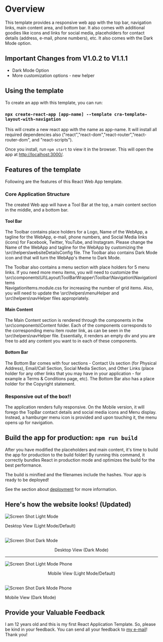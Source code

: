 # Overview

This template provides a responsive web app with the top bar, navigation links, main content area, and bottom bar.  It also comes with additional goodies like icons and links for social media, placeholders for contact details (address, e-mail, phone numbers), etc.  It also comes with the Dark Mode option.

## Important Changes from V1.0.2 to V1.1.1

* Dark Mode Option
* More customization options - new helper

## Using the template

To create an app with this template, you can run:

### `npx create-react-app [app-name] --template cra-template-layout-with-navigation`

This will create a new react app with the name as app-name.  It will install all required dependencies also ("react","react-dom","react-router","react-router-dom", and "react-scripts").

Once you install, run  `npm start` to view it in the browser.  This will open the app at [http://localhost:3000/](http://localhost:3000/).

## Features of the template

Following are the features of this React Web App template.

### Core Application Structure

The created Web app will have a Tool Bar at the top, a main content section in the middle, and a bottom bar.

#### Tool Bar
The Toolbar contains place holders for a Logo, Name of the WebApp, a tagline for the WebApp, e-mail, phone numbers, and Social Media links (icons) for Facebook, Twitter, YouTube, and Instagram. Please change the Name of the WebApp and tagline for the WebApp by customizing the \src\helpers\websiteDetailsConfig file. The Toolbar also contains Dark Mode icon and that will turn the WebApp's theme to Dark Mode.

The Toolbar also contains a menu section with place holders for 5 menu links.  If you need more menu items, you will need to customize the \src\components\UI\Layout\ToolBarWrapper\Toolbar\Navigation\NavigationItems\
NavigationItems.module.css for increasing the number of grid items.  Also, you will need to update the \src\helpers\menuHelper and \src\helpers\navHelper files appropriately.

#### Main Content
The Main Content section is rendered through the components in the \src\components\Content folder.  Each of the components corresponds to the corresponding menu item router link, as can be seen in the \src\helpers\navHelper file.  Essentially, it renders an empty div and you are free to add any content you want to in each of these components.

#### Bottom Bar
The Bottom Bar comes with four sections - Contact Us section (for Physical Address), Email/Call Section, Social Media Section, and Other Links (place holder for any other links that you may have in your application - for example a Terms & Conditions page, etc).
The Bottom Bar also has a place holder for the Copyright statement.

### Responsive out of the box!!

The application renders fully responsive.  On the Mobile version, it will forego the TopBar contact details and social media icons and Menu display.  Instead, a hamburger menu icon is provided and upon touching it, the menu opens up for navigation.

## Build the app for production: `npm run build`
After you have modified the placeholders and main content, it's time to build the app for production to the build folder! By running this command, it correctly bundles React in production mode and optimizes the build for the best performance.

The build is minified and the filenames include the hashes.
Your app is ready to be deployed!

See the section about [deployment](https://create-react-app.dev/docs/deployment/) for more information.

## Here's how the website looks! (Updated)

![Screen Shot Light Mode](./template/public/images/ScreenShotDef.png?raw=true "Screen Shot Light Mode")
<figcaption>Desktop View (Light Mode/Default)</figcaption>

<br>

![Screen Shot Dark Mode](./template/public/images/ScreenShotDark.png?raw=true "Screen Shot Dark Mode")
<figcaption style="text-align: center;">Desktop View (Dark Mode)</figcaption>

<hr>

![Screen Shot Light Mode Phone](./template/public/images/ScreenShotDefMob.png?raw=true "Screen Shot Light Mode Mobile")
<figcaption style="text-align: center;">Mobile View (Light Mode/Default)</figcaption>

<br>

![Screen Shot Dark Mode Phone](./template/public/images/ScreenShotDarkMob.png?raw=true "Screen Shot Dark Mode Mobile")
<figcaption>Mobile View (Dark Mode)</figcaption>

## Provide your Valuable Feedback

I am 12 years old and this is my first React Application Template.  So, please be kind in your feedback.  You can send all your feedback to [my e-mail](mailto:surya.kasibhatla@gmail.com)! Thank you!